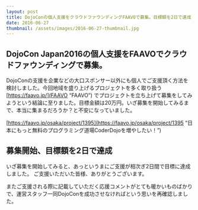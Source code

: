 ```yaml
---
layout: post
title: DojoConの個人支援をクラウドファウンディングFAAVOで募集。目標額を2日で達成！
date: 2016-06-27
thumbnail: /assets/images/2016-06-27-thumbnail.jpg
---
```

## DojoCon Japan2016の個人支援をFAAVOでクラウドファウンディングで募集。
DojoConの支援を企業などの大口スポンサー以外にも個人でご支援頂く方法を検討しました。今回地域を盛り上げるプロジェクトを多く取り扱う[https://faavo.jp/](FAAVO “FAAVO”)
でプロジェクトを立ち上げて募集をしてみようという結論に至りました。目標金額は20万円。いざ募集を開始してみるまで、本当に集まるだろうか？と不安になっていました。

[https://faavo.jp/osaka/project/1395](https://faavo.jp/osaka/project/1395 “日本にもっと無料のプログラミング道場CoderDojoを増やしたい！”)

## 募集開始、目標額を2日で達成
いざ募集を開始してみると、あっというまにご支援が相次ぎ2日間で目標に達成しました。
ご支援いただいた皆様、ありがとうございます。

またご支援される際に記載していただく応援コメントがとても暖かいものばかりで、運営スタッフ一同DojoConを成功させなければという思いを再確認しました。

